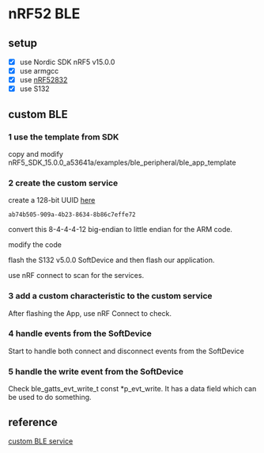 # nRF52 BLE

## setup
- [x] use Nordic SDK nRF5 v15.0.0
- [x] use armgcc
- [x] use [nRF52832](https://www.nordicsemi.com/eng/Products/Bluetooth-low-energy/nRF52832)
- [x] use S132

## custom BLE

### 1 use the template from SDK 

copy and modify nRF5_SDK_15.0.0_a53641a/examples/ble_peripheral/ble_app_template

### 2 create the custom service

create a 128-bit UUID [here](https://www.uuidgenerator.net/version4)
```
ab74b505-909a-4b23-8634-8b86c7effe72
```
convert this 8-4-4-4-12 big-endian to little endian for the ARM code.

modify the code

flash the S132 v5.0.0 SoftDevice and then flash our application.

use nRF connect to scan for the services.

### 3 add a custom characteristic to the custom service

After flashing the App, use nRF Connect to check.

### 4 handle events from the SoftDevice

Start to handle both connect and disconnect events from the SoftDevice

### 5 handle the write event from the SoftDevice

Check ble_gatts_evt_write_t const *p_evt_write. It has a data field which can be used to do something.





## reference
[custom BLE service](https://github.com/bjornspockeli/custom_ble_service_example)
